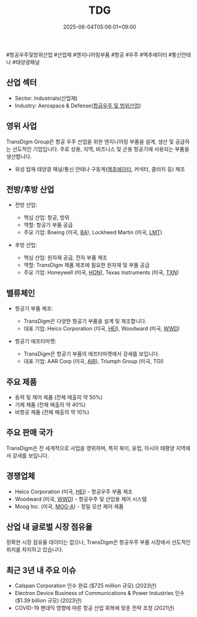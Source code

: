 ﻿---
title: "TDG"
date: 2025-06-04T05:06:01+09:00
lastmod: 2025-06-04T05:06:01+09:00
type: docs
sidebar:
  open: true
weight: 854
---
<div style="display:none">
  <meta property="article:published_time" content="2025-06-03T20:06:01Z" />
  <meta property="article:modified_time" content="2025-06-03T20:06:01Z" />
</div>
#항공우주및방위산업 #산업재 #엔지니어링부품 #항공 #우주 #액추에이터 #통신안테나 #태양광패널 

## 산업 섹터

- Sector: Industrials(산업재)
- Industry: Aerospace & Defense([항공우주 및 방위산업](/industry-study/항공우주-및-방위산업/))

## 영위 사업

TransDigm Group은 항공 우주 산업을 위한 엔지니어링 부품을 설계, 생산 및 공급하는 선도적인 기업입니다. 주로 상용, 지역, 비즈니스 및 군용 항공기에 사용되는 부품을 생산합니다.

- 위성 탑재 태양광 패널/통신 안테나 구동계([액추에이터](/industry-study/액추에이터/), 커넥터, 클러치 등) 제조

## 전방/후방 산업

- 전방 산업:
    
    - 핵심 산업: 항공, 방위
    - 역할: 항공기 부품 공급
    - 주요 기업: Boeing (미국, [BA](/company-analysis/ba/)), Lockheed Martin (미국, [LMT](/company-analysis/lmt/))
    
- 후방 산업:
    
    - 핵심 산업: 원자재 공급, 전자 부품 제조
    - 역할: TransDigm 제품 제조에 필요한 원자재 및 부품 공급
    - 주요 기업: Honeywell (미국, [HON](/company-analysis/hon/)), Texas Instruments (미국, [TXN](/company-analysis/txn/))

## 밸류체인

- 항공기 부품 제조:
    
    - TransDigm은 다양한 항공기 부품을 설계 및 제조합니다.
    - 대표 기업: Heico Corporation (미국, [HEI](/company-analysis/hei/)), Woodward (미국, [WWD](/company-analysis/wwd/))
    
- 항공기 애프터마켓:
    
    - TransDigm은 항공기 부품의 애프터마켓에서 강세를 보입니다.
    - 대표 기업: AAR Corp (미국, [AIR](/company-analysis/air/)), Triumph Group (미국, TGI)

## 주요 제품

- 동력 및 제어 제품 (전체 매출의 약 50%)
- 기체 제품 (전체 매출의 약 40%)
- 비항공 제품 (전체 매출의 약 10%)

## 주요 판매 국가

TransDigm은 전 세계적으로 사업을 영위하며, 특히 북미, 유럽, 아시아 태평양 지역에서 강세를 보입니다.

## 경쟁업체

- Heico Corporation (미국, [HEI](/company-analysis/hei/)) - 항공우주 부품 제조
- Woodward (미국, [WWD](/company-analysis/wwd/)) - 항공우주 및 산업용 제어 시스템
- Moog Inc. (미국, [MOG-A](/company-analysis/mog-a/)) - 정밀 모션 제어 제품

## 산업 내 글로벌 시장 점유율

정확한 시장 점유율 데이터는 없으나, TransDigm은 항공우주 부품 시장에서 선도적인 위치를 차지하고 있습니다.

## 최근 3년 내 주요 이슈

- Calspan Corporation 인수 완료 ($725 million 규모) (2023년)
- Electron Device Business of Communications & Power Industries 인수 ($1.39 billion 규모) (2023년)
- COVID-19 팬데믹 영향에 따른 항공 산업 회복에 맞춘 전략 조정 (2021년)
